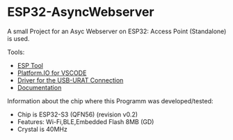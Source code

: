 # ESP32-AsyncWebserver

A small Project for an Asyc Webserver on ESP32: Access Point (Standalone) is used.

Tools:

- [ESP Tool](https://espressif.github.io/esptool-js/)
- [Platform.IO for VSCODE](https://platformio.org/install/ide?install=vscode)
- [Driver for the USB-URAT Connection](https://www.silabs.com/developer-tools/usb-to-uart-bridge-vcp-drivers?tab=downloads)
- [Documentation](<https://resource.heltec.cn/download/WiFi_Kit_32_V3/HTIT-WiFi%20kit32_V3(Rev1.1).pdf>)

Information about the chip where this Programm was developed/tested:

- Chip is ESP32-S3 (QFN56) (revision v0.2)
- Features: Wi-Fi,BLE,Embedded Flash 8MB (GD)
- Crystal is 40MHz
